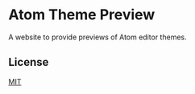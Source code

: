 # Atom Theme Preview

A website to provide previews of Atom editor themes.

## License

[MIT](LICENSE.md)
